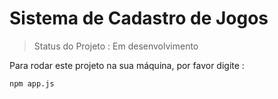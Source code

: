 <h1>Sistema de Cadastro de Jogos</h1>

> Status do Projeto : Em desenvolvimento

Para rodar este projeto na sua máquina, por favor digite : 

```
npm app.js
```
